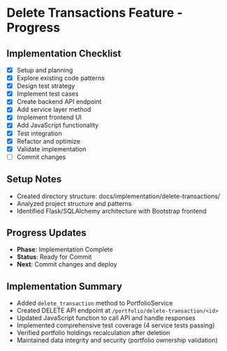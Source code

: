 # Delete Transactions Feature - Progress

## Implementation Checklist
- [x] Setup and planning
- [x] Explore existing code patterns
- [x] Design test strategy
- [x] Implement test cases
- [x] Create backend API endpoint
- [x] Add service layer method
- [x] Implement frontend UI
- [x] Add JavaScript functionality
- [x] Test integration
- [x] Refactor and optimize
- [x] Validate implementation
- [ ] Commit changes

## Setup Notes
- Created directory structure: docs/implementation/delete-transactions/
- Analyzed project structure and patterns
- Identified Flask/SQLAlchemy architecture with Bootstrap frontend

## Progress Updates
- **Phase**: Implementation Complete
- **Status**: Ready for Commit
- **Next**: Commit changes and deploy

## Implementation Summary
- Added `delete_transaction` method to PortfolioService
- Created DELETE API endpoint at `/portfolio/delete-transaction/<id>`
- Updated JavaScript function to call API and handle responses
- Implemented comprehensive test coverage (4 service tests passing)
- Verified portfolio holdings recalculation after deletion
- Maintained data integrity and security (portfolio ownership validation)